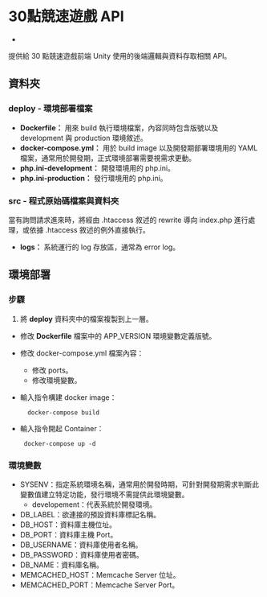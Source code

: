 # 30點競速遊戲 API

-

提供給 30 點競速遊戲前端 Unity 使用的後端邏輯與資料存取相關 API。

## 資料夾

### deploy - 環境部署檔案

 - __Dockerfile：__ 用來 build 執行環境檔案，內容同時包含版號以及 development 與 production 環境敘述。
 - __docker-compose.yml：__ 用於 build image 以及開發期部署環境用的 YAML 檔案，通常用於開發期，正式環境部署需要視需求更動。
 - __php.ini-development：__ 開發環境用的 php.ini。
 - __php.ini-production：__ 發行環境用的 php.ini。

### src - 程式原始碼檔案與資料夾

當有詢問請求進來時，將經由 .htaccess 敘述的 rewrite 導向 index.php 進行處理，或依據 .htaccess 敘述的例外直接執行。

- __logs：__ 系統運行的 log 存放區，通常為 error log。

## 環境部署

### 步驟

1. 將 **deploy** 資料夾中的檔案複製到上一層。
- 修改 **Dockerfile** 檔案中的 APP_VERSION 環境變數定義版號。
- 修改 docker-compose.yml 檔案內容：
	- 修改 ports。
	- 修改環境變數。
- 輸入指令構建 docker image：

		docker-compose build
		
-  輸入指令開起 Container：

		docker-compose up -d

### 環境變數

- SYSENV：指定系統環境名稱，通常用於開發時期，可針對開發期需求判斷此變數值建立特定功能，發行環境不需提供此環境變數。
	- developement：代表系統於開發環境。
- DB_LABEL：欲連接的預設資料庫標記名稱。
- DB_HOST：資料庫主機位址。
- DB_PORT：資料庫主機 Port。
- DB_USERNAME：資料庫使用者名稱。
- DB_PASSWORD：資料庫使用者密碼。
- DB_NAME：資料庫名稱。
- MEMCACHED_HOST：Memcache Server 位址。
- MEMCACHED_PORT：Memcache Server Port。

